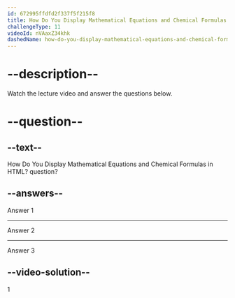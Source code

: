 ```yaml
---
id: 672995ffdfd2f337f5f215f8
title: How Do You Display Mathematical Equations and Chemical Formulas in HTML?
challengeType: 11
videoId: nVAaxZ34khk
dashedName: how-do-you-display-mathematical-equations-and-chemical-formulas-in-html
---
```


# --description--

Watch the lecture video and answer the questions below.

# --question--

## --text--

How Do You Display Mathematical Equations and Chemical Formulas in HTML? question?

## --answers--

Answer 1

---

Answer 2

---

Answer 3

## --video-solution--

1
